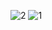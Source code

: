 ![2](https://file.notion.so/f/s/b2f35baa-29bf-405b-94a1-f0d45cc31fe8/pixelArt2.png?id=9916ba0b-3df0-46de-ac75-5d23c47934c6&table=block&spaceId=1f89688f-6cbc-41e0-93da-fd91d40473fa&expirationTimestamp=1681160767768&signature=pHwDNyGkEy8epbf3S2gzco2zZCW1FXUC0scK2CrmIII&downloadName=pixelArt2.png)
![1](https://file.notion.so/f/s/a230bd2a-34f6-4d29-98b8-9c127d59cf16/pixelArt1.png?id=83d9d03e-f083-4a20-9d70-3cd606a1334b&table=block&spaceId=1f89688f-6cbc-41e0-93da-fd91d40473fa&expirationTimestamp=1681160803659&signature=2GH7k5ArzPd1qj_nmTK1x1JEi8Y3zeStszz2XeeBI-M&downloadName=pixelArt1.png)
